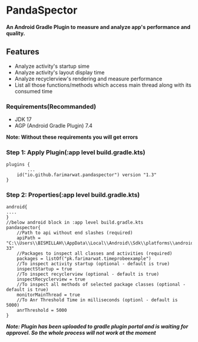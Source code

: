 # PandaSpector
#### An Android Gradle Plugin to measure and analyze app's performance and quality. 
## Features
- Analyze activity's startup sime
- Analyze activity's layout display time
- Analyze recyclerview's rendering and measure performance
- List all those functions/methods which access main thread along with its consumed time

### Requirements(Recommanded)
- JDK 17
- AGP (Android Gradle Plugin) 7.4

**Note: Without these requirements you will get errors**

### Step 1: Apply Plugin(:app level build.gradle.kts)
```
plugins {
		...
	id("io.github.farimarwat.pandaspector") version "1.3"
}
```

### Step 2: Properties(:app level build.gradle.kts)
```
android{
....
}
//below android block in :app level build.gradle.kts
pandaspector{
    //Path to api without end slashes (required)
    apiPath = "C:\\Users\\BISMILLAH\\AppData\\Local\\Android\\Sdk\\platforms\\android-33"
    //Packages to inspect all classes and activities (required)
    packages = listOf("pk.farimarwat.timeprobeexample")
    //To inspect activity startup (optional - default is true)
    inspectStartup = true
    //To inspect recyclerview (optional - default is true)
    inspectRecyclerview = true 
    //To inspect all methods of selected package classes (optional - default is true)
    monitorMainThread = true
    //To Anr Threshold Time in milliseconds (optionl - default is 5000)
    anrThreshold = 5000
}
```

***Note: Plugin has been uploaded to gradle plugin portal and is waiting for approvel. So the whole process will not work at the moment***
